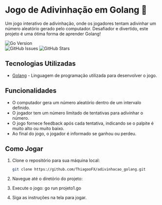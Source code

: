 # Jogo de Adivinhação em Golang 🎲

Um jogo interativo de adivinhação, onde os jogadores tentam adivinhar um número aleatório gerado pelo computador. Desafiador e divertido, este projeto é uma ótima forma de aprender Golang!

![Go Version](https://img.shields.io/badge/go-1.20.0-blue.svg)  
![GitHub Issues](https://img.shields.io/github/issues/seu_usuario/nome_do_repositorio.svg) 
![GitHub Stars](https://img.shields.io/github/stars/seu_usuario/nome_do_repositorio.svg) 

## Tecnologias Utilizadas

- [Golang](https://golang.org/) - Linguagem de programação utilizada para desenvolver o jogo.

## Funcionalidades

- O computador gera um número aleatório dentro de um intervalo definido.
- O jogador tem um número limitado de tentativas para adivinhar o número.
- O jogo fornece feedback após cada tentativa, indicando se o palpite é muito alto ou muito baixo.
- Ao final do jogo, o jogador é informado se ganhou ou perdeu.

## Como Jogar

1. Clone o repositório para sua máquina local:
   ```bash
   git clone https://github.com/ThiagooFX/adivinhacao_golang.git
   
2. Navegue até o diretório do projeto:
   
3. Execute o jogo:
   go run projeto1.go

4. Siga as instruções na tela para jogar.
